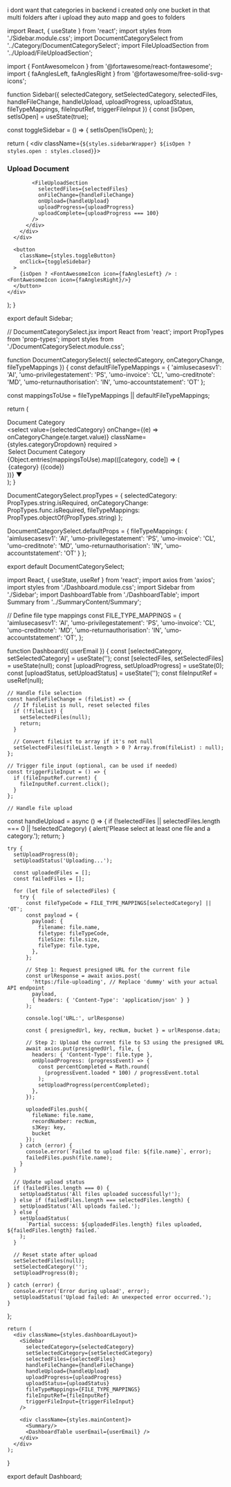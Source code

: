 i dont want that categories in backend i created only one bucket in that multi folders after i upload they auto mapp and goes to folders

import React, { useState } from 'react';
import styles from './Sidebar.module.css';
import DocumentCategorySelect from '../Category/DocumentCategorySelect';
import FileUploadSection from '../Upload/FileUploadSection';

import { FontAwesomeIcon } from '@fortawesome/react-fontawesome';
import { faAnglesLeft, faAnglesRight
} from '@fortawesome/free-solid-svg-icons';

function Sidebar({ 
  selectedCategory, 
  setSelectedCategory, 
  selectedFiles, 
  handleFileChange, 
  handleUpload, 
  uploadProgress, 
  uploadStatus,
  fileTypeMappings,
  fileInputRef,
  triggerFileInput
}) {
  const [isOpen, setIsOpen] = useState(true);

  const toggleSidebar = () => {
    setIsOpen(!isOpen);
  };

  return (
    <div className={`${styles.sidebarWrapper} ${isOpen ? styles.open : styles.closed}`}>
      <div className={styles.sidebar}>
        <div className={styles.sidebarContent}>
          <h3 className={styles.sidebarTitle}>Upload Document</h3>
          <div className={styles.sidebarSection}>
            <DocumentCategorySelect 
              selectedCategory={selectedCategory}
              onCategoryChange={setSelectedCategory}
              fileTypeMappings={fileTypeMappings}
            />
            
            <FileUploadSection 
              selectedFiles={selectedFiles}
              onFileChange={handleFileChange}
              onUpload={handleUpload}
              uploadProgress={uploadProgress}
              uploadComplete={uploadProgress === 100}
            />
          </div>
        </div>
      </div>
      
      <button 
        className={styles.toggleButton} 
        onClick={toggleSidebar}
      >
        {isOpen ? <FontAwesomeIcon icon={faAnglesLeft} /> : <FontAwesomeIcon icon={faAnglesRight}/>}
      </button>
    </div>
  );
}

export default Sidebar;


// DocumentCategorySelect.jsx
import React from 'react';
import PropTypes from 'prop-types';
import styles from './DocumentCategorySelect.module.css';

function DocumentCategorySelect({ 
  selectedCategory, 
  onCategoryChange,
  fileTypeMappings 
}) {
  const defaultFileTypeMappings = {
    'aimlusecasesv1': 'AI',
    'umo-privilegestatement': 'PS',
    'umo-invoice': 'CL',
    'umo-creditnote': 'MD',
    'umo-returnauthorisation': 'IN',
    'umo-accountstatement': 'OT'
  };

  const mappingsToUse = fileTypeMappings || defaultFileTypeMappings;

  return (
    <div className={styles.documentCategorySelectContainer}>
      <label className={styles.categoryLabel}>
        Document Category
        <div className={styles.selectWrapper}>
          <select
            value={selectedCategory}
            onChange={(e) => onCategoryChange(e.target.value)}
            className={styles.categoryDropdown}
            required
          >
            <option value="">Select Document Category</option>
            {Object.entries(mappingsToUse).map(([category, code]) => (
              <option key={category} value={category}>
                <div className={styles.categoryOption}>
                  {category} ({code})
                </div>
              </option>
            ))}
          </select>
          <span className={styles.selectArrow}>▼</span>
        </div>
      </label>
    </div>
  );
}

DocumentCategorySelect.propTypes = {
  selectedCategory: PropTypes.string.isRequired,
  onCategoryChange: PropTypes.func.isRequired,
  fileTypeMappings: PropTypes.objectOf(PropTypes.string)
};

DocumentCategorySelect.defaultProps = {
  fileTypeMappings: {
    'aimlusecasesv1': 'AI',
    'umo-privilegestatement': 'PS',
    'umo-invoice': 'CL',
    'umo-creditnote': 'MD',
    'umo-returnauthorisation': 'IN',
    'umo-accountstatement': 'OT'
  }
};

export default DocumentCategorySelect;




  import React, { useState, useRef } from 'react';
  import axios from 'axios';
  import styles from './Dashboard.module.css';
  import Sidebar from './Sidebar';
  import DashboardTable from './DashboardTable';
  import Summary from '../SummaryContent/Summary';
  
  // Define file type mappings
  const FILE_TYPE_MAPPINGS = {
    'aimlusecasesv1': 'AI',
    'umo-privilegestatement': 'PS',
    'umo-invoice': 'CL',
    'umo-creditnote': 'MD',
    'umo-returnauthorisation': 'IN',
    'umo-accountstatement': 'OT',
  };
  
  function Dashboard({ userEmail }) {
    const [selectedCategory, setSelectedCategory] = useState('');
    const [selectedFiles, setSelectedFiles] = useState(null);
    const [uploadProgress, setUploadProgress] = useState(0);
    const [uploadStatus, setUploadStatus] = useState('');
    const fileInputRef = useRef(null);
  
    // Handle file selection
    const handleFileChange = (fileList) => {
      // If fileList is null, reset selected files
      if (!fileList) {
        setSelectedFiles(null);
        return;
      }
  
      // Convert fileList to array if it's not null
      setSelectedFiles(fileList.length > 0 ? Array.from(fileList) : null);
    };
  
    // Trigger file input (optional, can be used if needed)
    const triggerFileInput = () => {
      if (fileInputRef.current) {
        fileInputRef.current.click();
      }
    };
  
    // Handle file upload
  const handleUpload = async () => {
    if (!selectedFiles || selectedFiles.length === 0 || !selectedCategory) {
      alert('Please select at least one file and a category.');
      return;
    }
  
    try {
      setUploadProgress(0);
      setUploadStatus('Uploading...');
  
      const uploadedFiles = [];
      const failedFiles = [];
  
      for (let file of selectedFiles) {
        try {
          const fileTypeCode = FILE_TYPE_MAPPINGS[selectedCategory] || 'OT';
          const payload = {
            payload: {
              filename: file.name,
              filetype: fileTypeCode,
              fileSize: file.size,
              fileType: file.type,
            },
          };
  
          // Step 1: Request presigned URL for the current file
          const urlResponse = await axios.post(
            'https:/file-uploading', // Replace 'dummy' with your actual API endpoint
            payload,
            { headers: { 'Content-Type': 'application/json' } }
          );
          
          console.log('URL:', urlResponse)
  
          const { presignedUrl, key, recNum, bucket } = urlResponse.data;
  
          // Step 2: Upload the current file to S3 using the presigned URL
          await axios.put(presignedUrl, file, {
            headers: { 'Content-Type': file.type },
            onUploadProgress: (progressEvent) => {
              const percentCompleted = Math.round(
                (progressEvent.loaded * 100) / progressEvent.total
              );
              setUploadProgress(percentCompleted);
            },
          });
  
          uploadedFiles.push({ 
            fileName: file.name, 
            recordNumber: recNum, 
            s3Key: key, 
            bucket 
          });
        } catch (error) {
          console.error(`Failed to upload file: ${file.name}`, error);
          failedFiles.push(file.name);
        }
      }
  
      // Update upload status
      if (failedFiles.length === 0) {
        setUploadStatus('All files uploaded successfully!');
      } else if (failedFiles.length === selectedFiles.length) {
        setUploadStatus('All uploads failed.');
      } else {
        setUploadStatus(
          `Partial success: ${uploadedFiles.length} files uploaded, ${failedFiles.length} failed.`
        );
      }
  
      // Reset state after upload
      setSelectedFiles(null);
      setSelectedCategory('');
      setUploadProgress(0);
  
    } catch (error) {
      console.error('Error during upload', error);
      setUploadStatus('Upload failed: An unexpected error occurred.');
    }
  };
  
  
    return (
      <div className={styles.dashboardLayout}>
        <Sidebar
          selectedCategory={selectedCategory}
          setSelectedCategory={setSelectedCategory}
          selectedFiles={selectedFiles}
          handleFileChange={handleFileChange}
          handleUpload={handleUpload}
          uploadProgress={uploadProgress}
          uploadStatus={uploadStatus}
          fileTypeMappings={FILE_TYPE_MAPPINGS}
          fileInputRef={fileInputRef}
          triggerFileInput={triggerFileInput}
        />
  
        <div className={styles.mainContent}>
          <Summary/>
          <DashboardTable userEmail={userEmail} />
        </div>
      </div>
    );
  }
  
  export default Dashboard;
  
  
  
